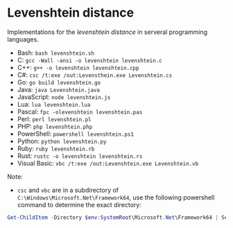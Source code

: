 # Levenshtein distance

Implementations for the *levenshtein distance* in serveral programming languages.

* Bash: `bash levenshtein.sh`
* C: `gcc -Wall -ansi -o levenshtein levenshtein.c`
* C++: `g++ -o levenshtein levenshtein.cpp`
* C#: `csc /t:exe /out:Levensthein.exe Levenshtein.cs`
* Go: `go build levenshtein.go`
* Java: `java Levenshtein.java`
* JavaScript: `node levenshtein.js`
* Lua: `lua levenshtein.lua`
* Pascal: `fpc -olevenshtein levenshtein.pas`
* Perl: `perl levenshtein.pl`
* PHP: `php levenshtein.php`
* PowerShell: `powershell levenshtein.ps1`
* Python: `python levenshtein.py`
* Ruby: `ruby levenshtein.rb`
* Rust: `rustc -o levenshtein levenshtein.rs`
* Visual Basic: `vbc /t:exe /out:Levenshtein.exe Levenshtein.vb`

Note:

* `csc` and `vbc` are in a subdirectory of `C:\Windows\Microsoft.Net\Framework64`, use the following powershell command to determine the exact directory:

```powershell
Get-ChildItem -Directory $env:SystemRoot\Microsoft.Net\Framework64 | Select -ExpandProperty "Name" | Select-String '^v' | Sort -Descending
```